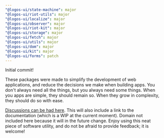 ```yaml
---
"@logos-ui/state-machine": major
"@logos-ui/riot-utils": major
"@logos-ui/localize": major
"@logos-ui/observer": major
"@logos-ui/riot-kit": major
"@logos-ui/storage": major
"@logos-ui/fetch": major
"@logos-ui/utils": major
"@logos-ui/dom": major
"@logos-ui/kit": major
"@logos-ui/forms": patch
---
```


Initial commit!

These packages were made to simplify the development of web applications, and reduce the decisions we make when building apps. You don't always need all the things, but you always need some things. When you apps are simple, they should remain so. When they grow in complexity, they should do so with ease.

[Discussions can be had here](https://github.com/logos-ui/discuss). This will also include a link to the documentation (which is a WIP at the current moment). Domain not included here because it will in the future change. Enjoy using this neat piece of software utility, and do not be afraid to provide feedback; it is welcome!
